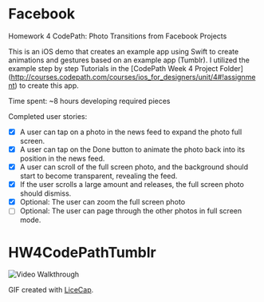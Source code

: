 # Facebook
Homework 4 CodePath: Photo Transitions from Facebook Projects

This is an iOS demo that creates an example app using Swift to create animations and gestures based on an example app (Tumblr).  I utilized the example step by step Tutorials in the [CodePath Week 4 Project Folder] (http://courses.codepath.com/courses/ios_for_designers/unit/4#!assignment) to create this app.  

Time spent: ~8 hours developing required pieces

Completed user stories:
* [x] A user can tap on a photo in the news feed to expand the photo full screen.
* [x] A user can tap on the Done button to animate the photo back into its position in the news feed.
* [x] A user can scroll of the full screen photo, and the background should start to become transparent, revealing the feed.
* [x] If the user scrolls a large amount and releases, the full screen photo should dismiss.
* [x] Optional: The user can zoom the full screen photo
* [ ] Optional: The user can page through the other photos in full screen mode.

# HW4CodePathTumblr

![Video Walkthrough](HW4_withFirstOptional.gif)

GIF created with [LiceCap](http://www.cockos.com/licecap/).
